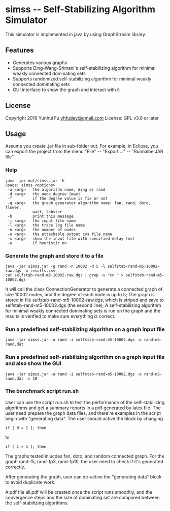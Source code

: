 simss -- Self-Stabilizing Algorithm Simulator
=============================================

This simulator is implemented in java by using GraphStream library.

Features
--------

  * Generates various graphs
  * Supports Ding-Wang-Srimani's self-stabilizing algorithm for minimal weakly connected dominating sets
  * Supports randomized self-stabilizing algorithm for minimal weakly connected dominating sets
  * GUI interface to show the graph and interact with it

License
-------

Copyright 2016 Yunhui Fu <yhfudev@gmail.com>
License: GPL v3.0 or later


Usage
-----
Assume you create .jar file in sub-folder out.
For example, in Eclipse, you can export the project from the menu "File" -- "Export ..." -- "Runnalbe JAR file".

### Help

    java -jar out/simss.jar -h
    usage: simss <options>
     -a <arg>   the algorithm name, ding or rand
     -d <arg>   the node degree (max)
     -f         if the degree value is fix or not
     -g <arg>   the graph generator algorithm name: fan, rand, doro, flower,
                watt, lobster
     -h         print this message
     -i <arg>   the input file name
     -l <arg>   the trace log file name
     -n <arg>   the number of nodes
     -o <arg>   the attachable output cvs file name
     -s <arg>   show the input file with specified delay (ms)
     -u         if heuristic on

### Generate the graph and store it to a file

    java -jar simss.jar -g rand -n 10002 -d 5 -l selfstab-rand-m5-10002-raw.dgs -o results.csv
    cat selfstab-rand-m5-10002-raw.dgs | grep -v "cn " > selfstab-rand-m5-10002.dgs

It will call the class ConnectionGenerator to generate a connected graph of size 10002 nodes,
and the degree of each node is up to 5;
The graph is stored in file selfstab-rand-m5-10002-raw.dgs, which is striped and save to selfstab-rand-m5-10002.dgs (the second line);
A 
self-stabilizing algorithm for minimal weakly connected dominating sets
is run on the graph and the results is verified to make sure everything is correct.


### Run a predefined self-stabilizing algorithm on a graph input file

    java -jar simss.jar -a rand -i selfstab-rand-m5-10002.dgs -o rand-m5-rand.dat


### Run a predefined self-stabilizing algorithm on a graph input file and also show the GUI

    java -jar simss.jar -a rand -i selfstab-rand-m5-10002.dgs -o rand-m5-rand.dat -s 10


### The benchmark script run.sh

User can use the script run.sh to test the performance of the self-stabilizing algorithms and get a summary reports in a pdf generated by latex file.
The user need prepare the graph data files, and there're examples in the script begin with "generating data".
The user should active the block by changing

    if [ 0 = 1 ]; then

to

    if [ 1 = 1 ]; then

The graphs tested inlucdes fan, doto, and random connected graph.
For the graph rand-f5, rand-fp3, rand-fp10, the user need to check if it's generated correctly.

After generating the graph, user can de-active the "generating data" block to avoid duplicate work.

A pdf file all.pdf will be created once the script runs smoothly, and the convergence steps and the size of dominating set are compared between the self-stabilizing algorithms.
